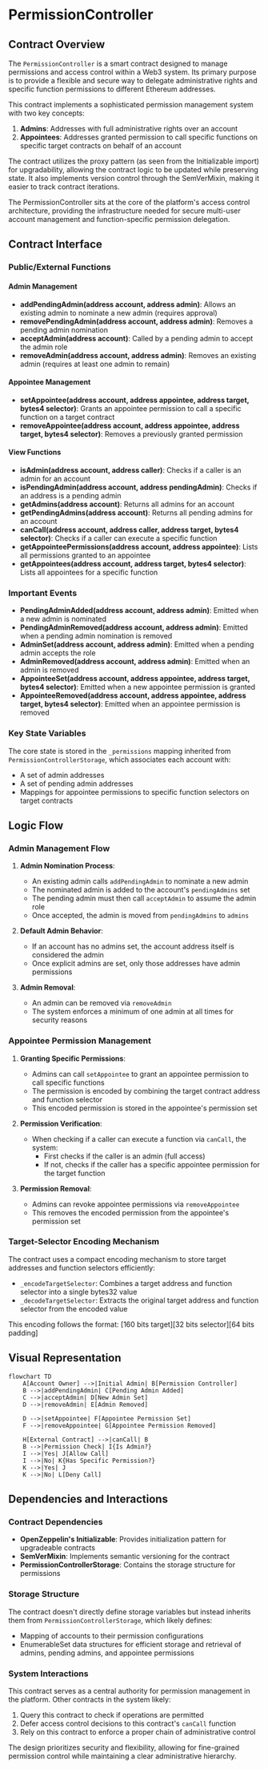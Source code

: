 # PermissionController

## Contract Overview

The `PermissionController` is a smart contract designed to manage permissions and access control within a Web3 system. Its primary purpose is to provide a flexible and secure way to delegate administrative rights and specific function permissions to different Ethereum addresses.

This contract implements a sophisticated permission management system with two key concepts:
1. **Admins**: Addresses with full administrative rights over an account
2. **Appointees**: Addresses granted permission to call specific functions on specific target contracts on behalf of an account

The contract utilizes the proxy pattern (as seen from the Initializable import) for upgradability, allowing the contract logic to be updated while preserving state. It also implements version control through the SemVerMixin, making it easier to track contract iterations.

The PermissionController sits at the core of the platform's access control architecture, providing the infrastructure needed for secure multi-user account management and function-specific permission delegation.

## Contract Interface

### Public/External Functions

#### Admin Management
- **addPendingAdmin(address account, address admin)**: Allows an existing admin to nominate a new admin (requires approval)
- **removePendingAdmin(address account, address admin)**: Removes a pending admin nomination
- **acceptAdmin(address account)**: Called by a pending admin to accept the admin role
- **removeAdmin(address account, address admin)**: Removes an existing admin (requires at least one admin to remain)

#### Appointee Management
- **setAppointee(address account, address appointee, address target, bytes4 selector)**: Grants an appointee permission to call a specific function on a target contract
- **removeAppointee(address account, address appointee, address target, bytes4 selector)**: Removes a previously granted permission

#### View Functions
- **isAdmin(address account, address caller)**: Checks if a caller is an admin for an account
- **isPendingAdmin(address account, address pendingAdmin)**: Checks if an address is a pending admin
- **getAdmins(address account)**: Returns all admins for an account
- **getPendingAdmins(address account)**: Returns all pending admins for an account
- **canCall(address account, address caller, address target, bytes4 selector)**: Checks if a caller can execute a specific function
- **getAppointeePermissions(address account, address appointee)**: Lists all permissions granted to an appointee
- **getAppointees(address account, address target, bytes4 selector)**: Lists all appointees for a specific function

### Important Events

- **PendingAdminAdded(address account, address admin)**: Emitted when a new admin is nominated
- **PendingAdminRemoved(address account, address admin)**: Emitted when a pending admin nomination is removed
- **AdminSet(address account, address admin)**: Emitted when a pending admin accepts the role
- **AdminRemoved(address account, address admin)**: Emitted when an admin is removed
- **AppointeeSet(address account, address appointee, address target, bytes4 selector)**: Emitted when a new appointee permission is granted
- **AppointeeRemoved(address account, address appointee, address target, bytes4 selector)**: Emitted when an appointee permission is removed

### Key State Variables

The core state is stored in the `_permissions` mapping inherited from `PermissionControllerStorage`, which associates each account with:
- A set of admin addresses
- A set of pending admin addresses
- Mappings for appointee permissions to specific function selectors on target contracts

## Logic Flow

### Admin Management Flow

1. **Admin Nomination Process**:
   - An existing admin calls `addPendingAdmin` to nominate a new admin
   - The nominated admin is added to the account's `pendingAdmins` set
   - The pending admin must then call `acceptAdmin` to assume the admin role
   - Once accepted, the admin is moved from `pendingAdmins` to `admins`

2. **Default Admin Behavior**:
   - If an account has no admins set, the account address itself is considered the admin
   - Once explicit admins are set, only those addresses have admin permissions

3. **Admin Removal**:
   - An admin can be removed via `removeAdmin`
   - The system enforces a minimum of one admin at all times for security reasons

### Appointee Permission Management

1. **Granting Specific Permissions**:
   - Admins can call `setAppointee` to grant an appointee permission to call specific functions
   - The permission is encoded by combining the target contract address and function selector
   - This encoded permission is stored in the appointee's permission set

2. **Permission Verification**:
   - When checking if a caller can execute a function via `canCall`, the system:
     - First checks if the caller is an admin (full access)
     - If not, checks if the caller has a specific appointee permission for the target function

3. **Permission Removal**:
   - Admins can revoke appointee permissions via `removeAppointee`
   - This removes the encoded permission from the appointee's permission set

### Target-Selector Encoding Mechanism

The contract uses a compact encoding mechanism to store target addresses and function selectors efficiently:
- `_encodeTargetSelector`: Combines a target address and function selector into a single bytes32 value
- `_decodeTargetSelector`: Extracts the original target address and function selector from the encoded value

This encoding follows the format: [160 bits target][32 bits selector][64 bits padding]

## Visual Representation

```mermaid
flowchart TD
    A[Account Owner] -->|Initial Admin| B[Permission Controller]
    B -->|addPendingAdmin| C[Pending Admin Added]
    C -->|acceptAdmin| D[New Admin Set]
    D -->|removeAdmin| E[Admin Removed]
    
    D -->|setAppointee| F[Appointee Permission Set]
    F -->|removeAppointee| G[Appointee Permission Removed]
    
    H[External Contract] -->|canCall| B
    B -->|Permission Check| I{Is Admin?}
    I -->|Yes| J[Allow Call]
    I -->|No| K{Has Specific Permission?}
    K -->|Yes| J
    K -->|No| L[Deny Call]
```

## Dependencies and Interactions

### Contract Dependencies
- **OpenZeppelin's Initializable**: Provides initialization pattern for upgradeable contracts
- **SemVerMixin**: Implements semantic versioning for the contract
- **PermissionControllerStorage**: Contains the storage structure for permissions

### Storage Structure
The contract doesn't directly define storage variables but instead inherits them from `PermissionControllerStorage`, which likely defines:
- Mapping of accounts to their permission configurations
- EnumerableSet data structures for efficient storage and retrieval of admins, pending admins, and appointee permissions

### System Interactions
This contract serves as a central authority for permission management in the platform. Other contracts in the system likely:
1. Query this contract to check if operations are permitted
2. Defer access control decisions to this contract's `canCall` function
3. Rely on this contract to enforce a proper chain of administrative control

The design prioritizes security and flexibility, allowing for fine-grained permission control while maintaining a clear administrative hierarchy.